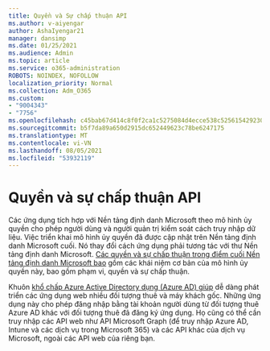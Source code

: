 ```yaml
---
title: Quyền và Sự chấp thuận API
ms.author: v-aiyengar
author: AshaIyengar21
manager: dansimp
ms.date: 01/25/2021
ms.audience: Admin
ms.topic: article
ms.service: o365-administration
ROBOTS: NOINDEX, NOFOLLOW
localization_priority: Normal
ms.collection: Adm_O365
ms.custom:
- "9004343"
- "7756"
ms.openlocfilehash: c45bab67d414c8f0f2ca1c5275084d4ecce538c5256154292302080ba5bd8175
ms.sourcegitcommit: b5f7da89a650d2915dc652449623c78be6247175
ms.translationtype: MT
ms.contentlocale: vi-VN
ms.lasthandoff: 08/05/2021
ms.locfileid: "53932119"
---
```

# <a name="api-permissions-and-consent"></a>Quyền và sự chấp thuận API

Các ứng dụng tích hợp với Nền tảng định danh Microsoft theo mô hình ủy quyền cho phép người dùng và người quản trị kiểm soát cách truy nhập dữ liệu. Việc triển khai mô hình ủy quyền đã được cập nhật trên Nền tảng định danh Microsoft cuối. Nó thay đổi cách ứng dụng phải tương tác với thư Nền tảng định danh Microsoft. [Các quyền và sự chấp thuận trong điểm cuối Nền tảng định danh Microsoft bao](https://docs.microsoft.com/azure/active-directory/develop/v2-permissions-and-consent) gồm các khái niệm cơ bản của mô hình ủy quyền này, bao gồm phạm vi, quyền và sự chấp thuận.

Khuôn [khổ chấp Azure Active Directory dụng (Azure AD) giúp](https://docs.microsoft.com/azure/active-directory/develop/consent-framework) dễ dàng phát triển các ứng dụng web nhiều đối tượng thuê và máy khách gốc. Những ứng dụng này cho phép đăng nhập bằng tài khoản người dùng từ đối tượng thuê Azure AD khác với đối tượng thuê đã đăng ký ứng dụng. Họ cũng có thể cần truy nhập các API web như API Microsoft Graph (để truy nhập Azure AD, Intune và các dịch vụ trong Microsoft 365) và các API khác của dịch vụ Microsoft, ngoài các API web của riêng bạn.

